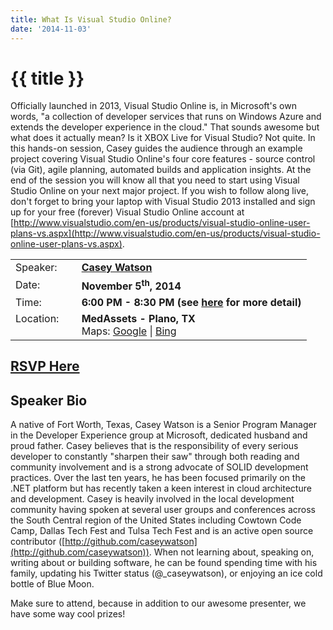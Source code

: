 ```yaml
---
title: What Is Visual Studio Online?
date: '2014-11-03'
---
```

# {{ title }}

Officially launched in 2013, Visual Studio Online is, in Microsoft's own words, "a collection of developer services that runs on Windows Azure and extends the developer experience in the cloud." That sounds awesome but what does it actually mean? Is it XBOX Live for Visual Studio? Not quite. In this hands-on session, Casey guides the audience through an example project covering Visual Studio Online's four core features - source control (via Git), agile planning, automated builds and application insights. At the end of the session you will know all that you need to start using Visual Studio Online on your next major project. If you wish to follow along live, don't forget to bring your laptop with Visual Studio 2013 installed and sign up for your free (forever) Visual Studio Online account at [http://www.visualstudio.com/en-us/products/visual-studio-online-user-plans-vs.aspx](http://www.visualstudio.com/en-us/products/visual-studio-online-user-plans-vs.aspx).

<table><tbody><tr><td>Speaker:</td><td>&nbsp;</td><td><b><a title="Casey Watson" target="_blank" href="http://twitter.com/_caseywatson">Casey Watson</a></b></td></tr><tr><td>Date:</td><td>&nbsp;</td><td><b>November 5<sup>th</sup>, 2014</b></td></tr><tr><td valign="top">Time:</td><td>&nbsp;</td><td><b>6:00 PM - 8:30 PM (see <a title="Location" href="../../location/index.html">here</a> for more detail)</b></td></tr><tr><td valign="top">Location:</td><td>&nbsp;</td><td><b>MedAssets - Plano, TX</b><br>Maps: <a title="Google" target="_blank" href="https://goo.gl/maps/1OyNE">Google</a> | <a title="Bing" target="_blank" href="http://binged.it/1afBEJ9">Bing</a></td></tr></tbody></table>

## [RSVP Here](https://www.eventbrite.com/e/what-is-visual-studio-online-tickets-14120527879)

## Speaker Bio

A native of Fort Worth, Texas, Casey Watson is a Senior Program Manager in the Developer Experience group at Microsoft, dedicated husband and proud father. Casey believes that is the responsibility of every serious developer to constantly "sharpen their saw" through both reading and community involvement and is a strong advocate of SOLID development practices. Over the last ten years, he has been focused primarily on the .NET platform but has recently taken a keen interest in cloud architecture and development. Casey is heavily involved in the local development community having spoken at several user groups and conferences across the South Central region of the United States including Cowtown Code Camp, Dallas Tech Fest and Tulsa Tech Fest and is an active open source contributor ([http://github.com/caseywatson](http://github.com/caseywatson)). When not learning about, speaking on, writing about or building software, he can be found spending time with his family, updating his Twitter status (@\_caseywatson), or enjoying an ice cold bottle of Blue Moon.

Make sure to attend, because in addition to our awesome presenter, we have some way cool prizes!
    
